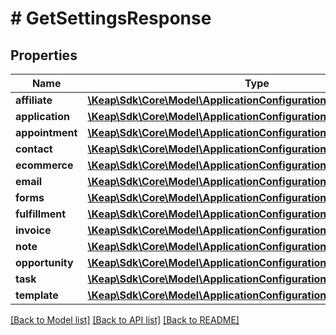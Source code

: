 # # GetSettingsResponse

## Properties

Name | Type | Description | Notes
------------ | ------------- | ------------- | -------------
**affiliate** | [**\Keap\Sdk\Core\Model\ApplicationConfigurationModuleAffiliate**](ApplicationConfigurationModuleAffiliate.md) |  | [optional]
**application** | [**\Keap\Sdk\Core\Model\ApplicationConfigurationModuleApplication**](ApplicationConfigurationModuleApplication.md) |  | [optional]
**appointment** | [**\Keap\Sdk\Core\Model\ApplicationConfigurationModuleAppointment**](ApplicationConfigurationModuleAppointment.md) |  | [optional]
**contact** | [**\Keap\Sdk\Core\Model\ApplicationConfigurationModuleContact**](ApplicationConfigurationModuleContact.md) |  | [optional]
**ecommerce** | [**\Keap\Sdk\Core\Model\ApplicationConfigurationModuleEcommerce**](ApplicationConfigurationModuleEcommerce.md) |  | [optional]
**email** | [**\Keap\Sdk\Core\Model\ApplicationConfigurationModuleEmail**](ApplicationConfigurationModuleEmail.md) |  | [optional]
**forms** | [**\Keap\Sdk\Core\Model\ApplicationConfigurationModuleForms**](ApplicationConfigurationModuleForms.md) |  | [optional]
**fulfillment** | [**\Keap\Sdk\Core\Model\ApplicationConfigurationModuleFulfillment**](ApplicationConfigurationModuleFulfillment.md) |  | [optional]
**invoice** | [**\Keap\Sdk\Core\Model\ApplicationConfigurationModuleInvoice**](ApplicationConfigurationModuleInvoice.md) |  | [optional]
**note** | [**\Keap\Sdk\Core\Model\ApplicationConfigurationModuleNote**](ApplicationConfigurationModuleNote.md) |  | [optional]
**opportunity** | [**\Keap\Sdk\Core\Model\ApplicationConfigurationModuleOpportunity**](ApplicationConfigurationModuleOpportunity.md) |  | [optional]
**task** | [**\Keap\Sdk\Core\Model\ApplicationConfigurationModuleTask**](ApplicationConfigurationModuleTask.md) |  | [optional]
**template** | [**\Keap\Sdk\Core\Model\ApplicationConfigurationModuleTemplate**](ApplicationConfigurationModuleTemplate.md) |  | [optional]

[[Back to Model list]](../../README.md#models) [[Back to API list]](../../README.md#endpoints) [[Back to README]](../../README.md)
